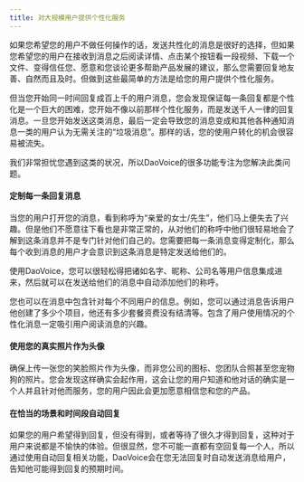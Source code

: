 ```yaml
---
title: 对大规模用户提供个性化服务
---
```


如果您希望您的用户不做任何操作的话，发送共性化的消息是很好的选择，但如果您希望您的用户在接收到消息之后阅读详情、点击某个按钮看一段视频、下载一个文件、变得信任您、愿意和您谈论更多帮助产品发展的建议，那么您需要回复地友善、自然而且及时。但做到这些最简单的方法是给您的用户提供个性化服务。

但当您开始同一时间回复成百上千的用户消息，您会发现保证每一条回复都是个性化是一个巨大的困难，您开始不像以前那样个性化服务，而是发送千人一律的回复消息。一旦您开始发送这类消息，最后一定会导致您的消息变成和其他各种通知消息一类的用户认为无需关注的“垃圾消息”。那样的话，您的使用户转化的机会很容易被流失。

我们非常担忧您遇到这类的状况，所以DaoVoice的很多功能专注为您解决此类问题。

#### 定制每一条回复消息

当您的用户打开您的消息，看到称呼为“亲爱的女士/先生”，他们马上便失去了兴趣。但是他们不愿意往下看也是非常正常的，从对他们的称呼中他们很轻易地会了解到这条消息并不是专门针对他们自己的。您需要把每一条消息变得定制化，那么每个收到消息的用户才会意识到这条消息是特定发送给他们的。

使用DaoVoice，您可以很轻松得把诸如名字、昵称、公司名等用户信息集成进来，然后就可以在发送给他们的消息中自动添加他们的称呼。

您也可以在消息中包含针对每个不同用户的信息。例如，您可以通过消息告诉用户他创建了多少个项目，他还有多少套餐资费没有结清等。包含了用户使用情况的个性化消息一定吸引用户阅读消息的兴趣。

#### 使用您的真实照片作为头像

确保上传一张您的笑脸照片作为头像，而非您公司的图标、您团队合照甚至您宠物狗的照片。您会发现这样确实会起作用，这会让您的用户知道和他对话的确实是一个人并且针对他而服务，您的用户因此会更加愿意相信您和您的产品。

#### 在恰当的场景和时间段自动回复

如果您的用户希望得到回复，但没有得到，或者等待了很久才得到回复，这种对于用户来说都是不愉快的体验。但很显然，您不可能一直都有空回复每一个人，所以通过使用自动回复相关功能，DaoVoice会在您无法回复时自动发送消息给用户，告知他可能得到回复的预期时间。